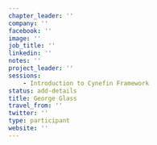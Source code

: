 ```yaml
---
chapter_leader: ''
company: ''
facebook: ''
image: ''
job_title: ''
linkedin: ''
notes: ''
project_leader: ''
sessions:
    - Introduction to Cynefin Framework
status: add-details
title: George Glass
travel_from: ''
twitter: ''
type: participant
website: ''
---
```


<!-- put more details about participant here -->